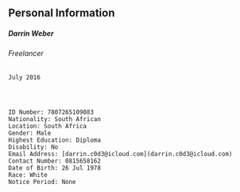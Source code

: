 ## Personal Information
##### Darrin Weber
###### Freelancer
    July 2016


 

    ID Number: 7807265109083
    Nationality: South African
    Location: South Africa
    Gender: Male
    Highest Education: Diploma
    Disability: No
    Email Address: [darrin.c0d3@icloud.com](darrin.c0d3@icloud.com)
    Contact Number: 0815658162
    Date of Birth: 26 Jul 1978
    Race: White
    Notice Period: None
 